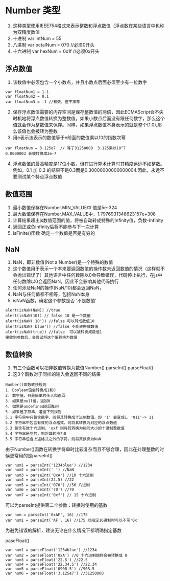 # Number 类型

1. 这种类型使用IEEE754格式来表示整数和浮点数值（浮点数在某些语言中也称为双精度数值
2. 十进制 var intNum = 55
3. 八进制 var octalNum = 070  //必须0开头
4. 十六进制 var hexNum = 0x1f //必须0x开头

## 浮点数值

1. 该数值中必须包含一个小数点，并且小数点后面必须至少有一位数字
```
var floatNum1 = 1.1
var floatNum2 = 0.1
var floatNum3 = .1 //有效，但不推荐
```
2. 保存浮点数值需要的内存空间是保存整数值的两倍，因此ECMAScript会不失时机地将浮点数值转换为整数值。如果小数点后面没有跟任何数字，那么这个值就会作为整数值来保存。同样，如果浮点数值本身表示的就是整个(1.0),那么该值也会被转为整数
3. 用e表示法表示的数值等于e前面的数值乘以10的指数次幂
```
var floatNum = 3.125e7  // 等于31250000  3.125乘以10^7
0.0000003 会被转换成3e-7
```
4. 浮点数值的最高精度是17位小数，但在进行算术计算时其精度远远不如整数。例如，0.1 加 0.2 的结果不是0.3而是0.30000000000000004.因此，永远不要测试某个特点浮点数值

## 数值范围

1. 最小数值保存在Number.MIN_VALUE中 值是5e-324
2. 最大数值保存在Number.MAX_VALUE中，1.7976931348623157e+308
3. 计算结果超出js数值范围的值，将被自动转成特殊的Infinity值，负数-Infinity
4. 返回正或负Infinity后将不能参与下一次计算
5. isFinite()函数 确定一个数值是否是有穷的

## NaN

1. NaN，即非数值(Not a Number)是一个特殊的数值
2. 这个数值用于表示一个本来要返回数值的操作数未返回数值的情况（这样就不会抛出错误了）其他语言中任何数除以0会导致错误，代码停止执行，在js中任何数除以0会返回NaN，因此不会影响其他代码执行
3. 任何涉及NaN的操作(NaN/10)都会返回NaN，
4. NaN与任何值都不相等，包括NaN本身
5. isNaN函数，确定这个参数是否 ‘不是数值’
```
alert(isNaN(NaN)) //true 
alert(isNaN(10)) // false 10 是一个数值
alert(isNaN('10')) //false 可以转成数值10
alert(isNaN('blue')) //false 不能转换成数值
alert(isNaN(true)) //false  可以被转换成数值1
接收到参数后，会尝试将这个值转换为数值
```

## 数值转换

1. 有三个函数可以把非数值转换为数值Number() parseInt() parseFloat()
2. 这3个函数对于同样的输入会返回不同的结果

```
Number()函数转换规则
1. Boolean值会转换成1和0
2. 数字值，只是简单的传入和返回
3. 如果是null值，返回0
4. 如果是undefined返回NaN
5. 如果是字符串，遵循下列规则
5.1 字符串中只包含数字，则将其转换成十进制数值，即 '1' 会变成1，'011'-> 11
5.2 字符串中包含有效的浮点格式，则将其转换为对应的浮点数值
5.3 包含有效十六进制，'oxf'则将其转换为相同大小的十进制整数值
5.4 字符串是空的，则将其转换为0
5.5 字符串包含上述格式之外的字符，则将其换换为NaN
```

由于Number()函数在转换字符串时比较复杂而且不够合理，因此在处理整数的时候更常用的是parseInt()

```
var num1 = parseInt('1234blue') //1234
var num2 = parseInt(' ') //NaN
var num3 = parseInt('0xA') //10 十六进制
var num4 = parseInt(22.5) //22
var num5 = parseInt('070') //56 八进制
var num6 = parseInt('70') //70
var num7 = parseInt('0xf') // 15 十六进制
```

可以为parseInt提供第二个参数：转换时使用的基数
```
var num = parseInt('0xAF', 16) //175
var num1 = parseInt('AF', 16) //175 以指定16进制时可以不带'0x'
```
为避免错误的解析，建议无论在什么情况下都明确指定基数

paseFloat()
```
var num1 = parseFloat('1234blue') //1234
var num2 = parseFloat('0xA') //0 十六进制始终会被转换成 0
var num3 = parseFloat('22.5') //22.5
var num4 = parseFloat('22.34.5') //22.34
var num5 = parseFloat('0908.5') //908.5
var num6 = parseFloat('3.125e7') //31250000
```
